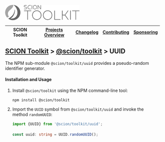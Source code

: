 <a href="/README.md"><img src="/resources/branding/scion-toolkit-banner.svg" height="50" alt="SCION Toolkit"></a>

| SCION Toolkit | [Projects Overview][menu-projects-overview] | [Changelog][menu-changelog] | [Contributing][menu-contributing] | [Sponsoring][menu-sponsoring] |  
| --- | --- | --- | --- | --- |

## [SCION Toolkit][menu-home] > [@scion/toolkit][link-scion-toolkit] > UUID

The NPM sub-module `@scion/toolkit/uuid` provides a pseudo-random identifier generator.

#### Installation and Usage

1. Install `@scion/toolkit` using the NPM command-line tool: 
    ```
    npm install @scion/toolkit
    ```

1. Import the `UUID` symbol from `@scion/toolkit/uuid` and invoke the method `randomUUID`:
   
   ```typescript
   import {UUID} from '@scion/toolkit/uuid';
 
   const uuid: string = UUID.randomUUID();
   ```   

[menu-home]: /README.md
[menu-projects-overview]: /docs/site/projects-overview.md
[menu-changelog]: /docs/site/changelog.md
[menu-contributing]: /CONTRIBUTING.md
[menu-sponsoring]: /docs/site/sponsoring.md

[link-scion-toolkit]: /docs/site/scion-toolkit.md
